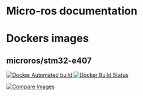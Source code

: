 # Micro-ros documentation


# Dockers images

## microros/stm32-e407
[![Docker Automated build](https://img.shields.io/docker/automated/microros/stm32-e407.svg?logo=docker)
![Docker Build Status](https://img.shields.io/docker/build/microros/stm32-e407.svg?logo=docker)
](https://hub.docker.com/r/microros/stm32-e407/)

[![Compare Images](https://images.microbadger.com/badges/image/microros/stm32-e407.svg)](https://microbadger.com/images/microros/stm32-e407)
